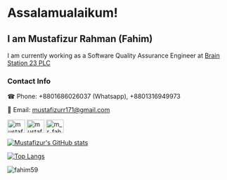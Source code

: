 # Assalamualaikum! 


## I am Mustafizur Rahman (Fahim)</a>

I am currently working as a Software Quality Assurance Engineer at <a href="https://brainstation-23.com/?1">Brain Station 23 PLC</a>

<h3 align="left">Contact Info</h3>
☎ Phone: +8801686026037 (Whatsapp), +8801316949973

📨 Email: mustafizurr171@gmail.com
<p align="left">

<a href="https://www.linkedin.com/in/mustafiz171" target="blank"><img align="center" src="https://raw.githubusercontent.com/rahuldkjain/github-profile-readme-generator/master/src/images/icons/Social/linked-in-alt.svg" alt="mustafiz171" height="30" width="40" /></a>
<a href="https://www.facebook.com/mustafizur.rahman171/" target="blank"><img align="center" src="https://raw.githubusercontent.com/rahuldkjain/github-profile-readme-generator/master/src/images/icons/Social/facebook.svg" alt="mustafizur.rahman171" height="30" width="40" /></a>
<a href="https://www.instagram.com/m_r_fahim/" target="blank"><img align="center" src="https://raw.githubusercontent.com/rahuldkjain/github-profile-readme-generator/master/src/images/icons/Social/instagram.svg" alt="m_r_fahim" height="30" width="40" /></a>
</p>

[![Mustafizur's GitHub stats](https://github-readme-stats.vercel.app/api?username=fahim59&show_icons=true&theme=onedark&count_private=true&findTotalCommits=true&hide=contribs)](https://github.com/fahim59/github-readme-stats)

[![Top Langs](https://github-readme-stats.vercel.app/api/top-langs/?username=fahim59&show_icons=true&theme=onedark&count_private=true&layout=compact&langs_count=10)](https://github.com/fahim59/github-readme-stats)

<p><img align="center" src="https://github-readme-streak-stats.herokuapp.com/?user=fahim59&theme=onedark" alt="fahim59" /></p>
